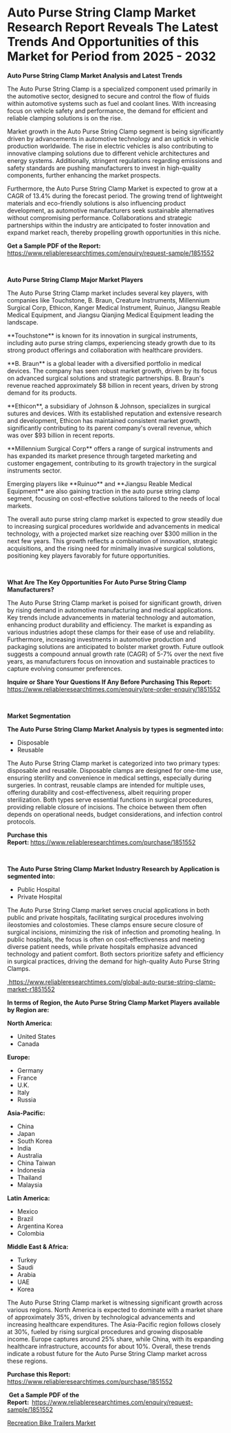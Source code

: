 <p><h1>Auto Purse String Clamp Market Research Report Reveals The Latest Trends And Opportunities of this Market for Period from 2025 - 2032</h1></p><p><strong>Auto Purse String Clamp Market Analysis and Latest Trends</strong></p>
<p><p>The Auto Purse String Clamp is a specialized component used primarily in the automotive sector, designed to secure and control the flow of fluids within automotive systems such as fuel and coolant lines. With increasing focus on vehicle safety and performance, the demand for efficient and reliable clamping solutions is on the rise.</p><p>Market growth in the Auto Purse String Clamp segment is being significantly driven by advancements in automotive technology and an uptick in vehicle production worldwide. The rise in electric vehicles is also contributing to innovative clamping solutions due to different vehicle architectures and energy systems. Additionally, stringent regulations regarding emissions and safety standards are pushing manufacturers to invest in high-quality components, further enhancing the market prospects.</p><p>Furthermore, the Auto Purse String Clamp Market is expected to grow at a CAGR of 13.4% during the forecast period. The growing trend of lightweight materials and eco-friendly solutions is also influencing product development, as automotive manufacturers seek sustainable alternatives without compromising performance. Collaborations and strategic partnerships within the industry are anticipated to foster innovation and expand market reach, thereby propelling growth opportunities in this niche.</p></p>
<p><strong>Get a Sample PDF of the Report:&nbsp;</strong> <a href="https://www.reliableresearchtimes.com/enquiry/request-sample/1851552?utm_campaign=3358&utm_medium=2&utm_source=Github&utm_content=ia&utm_term=26032025&utm_id=auto-purse-string-clamp">https://www.reliableresearchtimes.com/enquiry/request-sample/1851552</a></p>
<p>&nbsp;</p>
<p><strong>Auto Purse String Clamp Major Market Players</strong></p>
<p><p>The Auto Purse String Clamp market includes several key players, with companies like Touchstone, B. Braun, Creature Instruments, Millennium Surgical Corp, Ethicon, Kanger Medical Instrument, Ruinuo, Jiangsu Reable Medical Equipment, and Jiangsu Qianjing Medical Equipment leading the landscape. </p><p>**Touchstone** is known for its innovation in surgical instruments, including auto purse string clamps, experiencing steady growth due to its strong product offerings and collaboration with healthcare providers. </p><p>**B. Braun** is a global leader with a diversified portfolio in medical devices. The company has seen robust market growth, driven by its focus on advanced surgical solutions and strategic partnerships. B. Braun's revenue reached approximately $8 billion in recent years, driven by strong demand for its products.</p><p>**Ethicon**, a subsidiary of Johnson & Johnson, specializes in surgical sutures and devices. With its established reputation and extensive research and development, Ethicon has maintained consistent market growth, significantly contributing to its parent company's overall revenue, which was over $93 billion in recent reports.</p><p>**Millennium Surgical Corp** offers a range of surgical instruments and has expanded its market presence through targeted marketing and customer engagement, contributing to its growth trajectory in the surgical instruments sector.</p><p>Emerging players like **Ruinuo** and **Jiangsu Reable Medical Equipment** are also gaining traction in the auto purse string clamp segment, focusing on cost-effective solutions tailored to the needs of local markets.</p><p>The overall auto purse string clamp market is expected to grow steadily due to increasing surgical procedures worldwide and advancements in medical technology, with a projected market size reaching over $300 million in the next few years. This growth reflects a combination of innovation, strategic acquisitions, and the rising need for minimally invasive surgical solutions, positioning key players favorably for future opportunities.</p></p>
<p>&nbsp;</p>
<p><strong>What Are The Key Opportunities For Auto Purse String Clamp Manufacturers?</strong></p>
<p><p>The Auto Purse String Clamp market is poised for significant growth, driven by rising demand in automotive manufacturing and medical applications. Key trends include advancements in material technology and automation, enhancing product durability and efficiency. The market is expanding as various industries adopt these clamps for their ease of use and reliability. Furthermore, increasing investments in automotive production and packaging solutions are anticipated to bolster market growth. Future outlook suggests a compound annual growth rate (CAGR) of 5-7% over the next five years, as manufacturers focus on innovation and sustainable practices to capture evolving consumer preferences.</p></p>
<p><strong>Inquire or Share Your Questions If Any Before Purchasing This Report:</strong> <a href="https://www.reliableresearchtimes.com/enquiry/pre-order-enquiry/1851552?utm_campaign=3358&utm_medium=2&utm_source=Github&utm_content=ia&utm_term=26032025&utm_id=auto-purse-string-clamp">https://www.reliableresearchtimes.com/enquiry/pre-order-enquiry/1851552</a></p>
<p>&nbsp;</p>
<p><strong>Market Segmentation</strong></p>
<p><strong>The Auto Purse String Clamp Market Analysis by types is segmented into:</strong></p>
<p><ul><li>Disposable</li><li>Reusable</li></ul></p>
<p><p>The Auto Purse String Clamp market is categorized into two primary types: disposable and reusable. Disposable clamps are designed for one-time use, ensuring sterility and convenience in medical settings, especially during surgeries. In contrast, reusable clamps are intended for multiple uses, offering durability and cost-effectiveness, albeit requiring proper sterilization. Both types serve essential functions in surgical procedures, providing reliable closure of incisions. The choice between them often depends on operational needs, budget considerations, and infection control protocols.</p></p>
<p><strong>Purchase this Report:&nbsp;</strong><a href="https://www.reliableresearchtimes.com/purchase/1851552?utm_campaign=3358&utm_medium=2&utm_source=Github&utm_content=ia&utm_term=26032025&utm_id=auto-purse-string-clamp">https://www.reliableresearchtimes.com/purchase/1851552</a></p>
<p>&nbsp;</p>
<p><strong>The Auto Purse String Clamp Market Industry Research by Application is segmented into:</strong></p>
<p><ul><li>Public Hospital</li><li>Private Hospital</li></ul></p>
<p><p>The Auto Purse String Clamp market serves crucial applications in both public and private hospitals, facilitating surgical procedures involving ileostomies and colostomies. These clamps ensure secure closure of surgical incisions, minimizing the risk of infection and promoting healing. In public hospitals, the focus is often on cost-effectiveness and meeting diverse patient needs, while private hospitals emphasize advanced technology and patient comfort. Both sectors prioritize safety and efficiency in surgical practices, driving the demand for high-quality Auto Purse String Clamps.</p></p>
<p><a href="https://www.reliableresearchtimes.com/global-auto-purse-string-clamp-market-r1851552?utm_campaign=3358&utm_medium=2&utm_source=Github&utm_content=ia&utm_term=26032025&utm_id=auto-purse-string-clamp">&nbsp;https://www.reliableresearchtimes.com/global-auto-purse-string-clamp-market-r1851552</a></p>
<p><strong>In terms of Region, the Auto Purse String Clamp Market Players available by Region are:</strong></p>
<p>
    <p> <strong> North America: </strong>
        <ul>
            <li>United States</li>
            <li>Canada</li>
        </ul>
        </p> 
    <p> <strong> Europe: </strong>
        <ul>
            <li>Germany</li>
            <li>France</li>
            <li>U.K.</li>
            <li>Italy</li>
            <li>Russia</li>
        </ul>
        </p> 
    <p> <strong> Asia-Pacific: </strong>
        <ul>
            <li>China</li>
            <li>Japan</li>
            <li>South Korea</li>
            <li>India</li>
            <li>Australia</li>
            <li>China Taiwan</li>
            <li>Indonesia</li>
            <li>Thailand</li>
            <li>Malaysia</li>
        </ul>
        </p> 
    <p> <strong> Latin America: </strong>
        <ul>
            <li>Mexico</li>
            <li>Brazil</li>
            <li>Argentina Korea</li>
            <li>Colombia</li>
        </ul>
        </p> 
    <p> <strong> Middle East & Africa: </strong>
        <ul>
            <li>Turkey</li>
            <li>Saudi</li>
            <li>Arabia</li>
            <li>UAE</li>
            <li>Korea</li>
        </ul>
    </p>
    </p>
<p><p>The Auto Purse String Clamp market is witnessing significant growth across various regions. North America is expected to dominate with a market share of approximately 35%, driven by technological advancements and increasing healthcare expenditures. The Asia-Pacific region follows closely at 30%, fueled by rising surgical procedures and growing disposable income. Europe captures around 25% share, while China, with its expanding healthcare infrastructure, accounts for about 10%. Overall, these trends indicate a robust future for the Auto Purse String Clamp market across these regions.</p></p>
<p><strong>Purchase this Report: </strong><a href="https://www.reliableresearchtimes.com/purchase/1851552?utm_campaign=3358&utm_medium=2&utm_source=Github&utm_content=ia&utm_term=26032025&utm_id=auto-purse-string-clamp">https://www.reliableresearchtimes.com/purchase/1851552</a></p>
<p>&nbsp;<strong>Get a Sample PDF of the Report:&nbsp;&nbsp;</strong><a href="https://www.reliableresearchtimes.com/enquiry/request-sample/1851552?utm_campaign=3358&utm_medium=2&utm_source=Github&utm_content=ia&utm_term=26032025&utm_id=auto-purse-string-clamp">https://www.reliableresearchtimes.com/enquiry/request-sample/1851552</a></p>
<p><strong></strong></p>
<p><p><a href="https://github.com/rigelciara0p/Market-Research-Report-List-1/blob/main/recreation-bike-trailers-market.md?utm_campaign=3358&utm_medium=2&utm_source=Github&utm_content=ia&utm_term=26032025&utm_id=auto-purse-string-clamp">Recreation Bike Trailers Market</a></p></p>